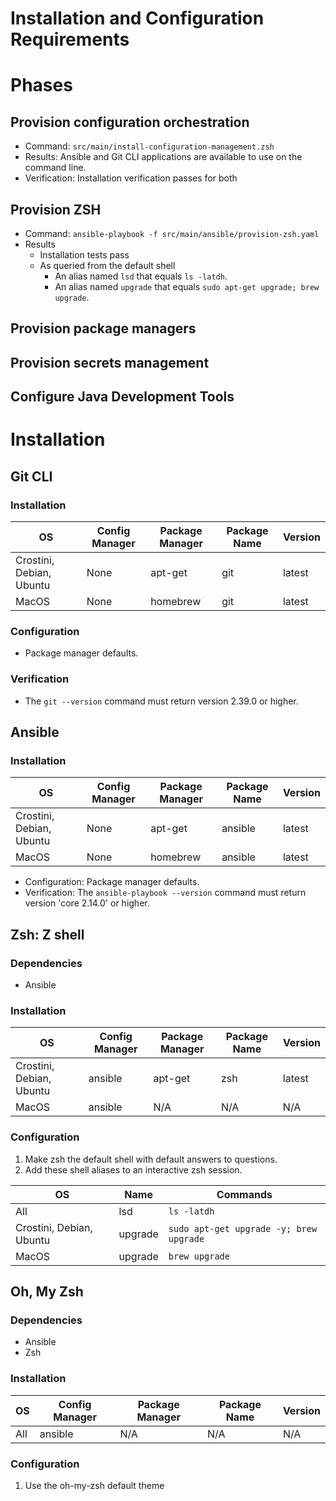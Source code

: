 # Installation and Configuration Requirements

# Phases 

## Provision configuration orchestration
  * Command: `src/main/install-configuration-management.zsh`
  * Results: Ansible and Git CLI applications are available to use on the command line.
  * Verification: Installation verification passes for both

## Provision ZSH
  * Command: `ansible-playbook -f src/main/ansible/provision-zsh.yaml`
  * Results 
    * Installation tests pass
    * As queried from the default shell 
      * An alias named `lsd` that equals `ls -latdh`.
      * An alias named `upgrade` that equals `sudo apt-get upgrade; brew upgrade`.

## Provision package managers

## Provision secrets management

## Configure Java Development Tools

# Installation

## Git CLI

### Installation

| OS                       | Config Manager | Package Manager | Package Name | Version |
|--------------------------|----------------|-----------------|--------------|---------|
| Crostini, Debian, Ubuntu | None           | apt-get         | git          | latest  |
| MacOS                    | None           | homebrew        | git          | latest  |

### Configuration
 * Package manager defaults.

### Verification
* The `git --version` command must return version 2.39.0 or higher.

## Ansible

### Installation

| OS                       | Config Manager | Package Manager | Package Name | Version |
|--------------------------|----------------|-----------------|--------------|---------|
| Crostini, Debian, Ubuntu | None           | apt-get         | ansible      | latest  |
| MacOS                    | None           | homebrew        | ansible      | latest  |

* Configuration: Package manager defaults.
* Verification: The `ansible-playbook --version` command must return version 'core 2.14.0' or higher.

## Zsh: Z shell

### Dependencies
* Ansible

### Installation

| OS                       | Config Manager | Package Manager | Package Name | Version |
|--------------------------|----------------|-----------------|--------------|---------|
| Crostini, Debian, Ubuntu | ansible        | apt-get         | zsh          | latest  |
| MacOS                    | ansible        | N/A             | N/A          | N/A     |

### Configuration
1. Make zsh the default shell with default answers to questions.
2. Add these shell aliases to an interactive zsh session.

| OS                       | Name    | Commands                                |
|--------------------------|---------|-----------------------------------------|
| All                      | lsd     | `ls -latdh`                             |
| Crostini, Debian, Ubuntu | upgrade | `sudo apt-get upgrade -y; brew upgrade` |
| MacOS                    | upgrade | `brew upgrade`                          |

## Oh, My Zsh

### Dependencies
* Ansible
* Zsh

### Installation

| OS  | Config Manager | Package Manager | Package Name | Version |
|-----|----------------|-----------------|--------------|---------|
| All | ansible        | N/A             | N/A          | N/A     |

### Configuration
1. Use the oh-my-zsh default theme

